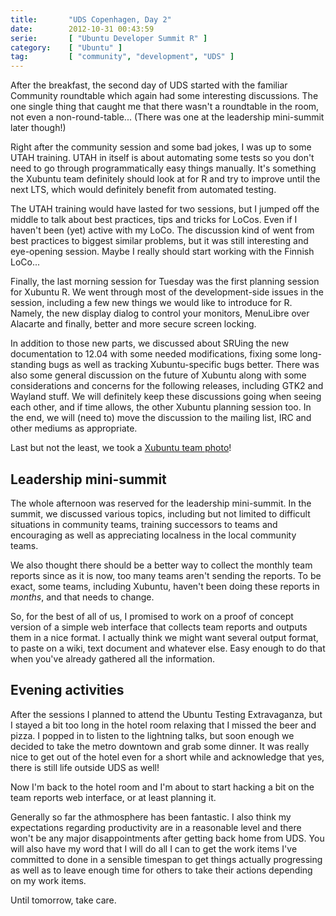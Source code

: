 ```yaml
---
title:       "UDS Copenhagen, Day 2"
date:        2012-10-31 00:43:59
serie:       [ "Ubuntu Developer Summit R" ]
category:    [ "Ubuntu" ]
tag:         [ "community", "development", "UDS" ]
---
```


After the breakfast, the second day of UDS started with the familiar Community roundtable which again had some interesting discussions. The one single thing that caught me that there wasn't a roundtable in the room, not even a non-round-table... (There was one at the leadership mini-summit later though!)

Right after the community session and some bad jokes, I was up to some UTAH training. UTAH in itself is about automating some tests so you don't need to go through programmatically easy things manually. It's something the Xubuntu team definitely should look at for R and try to improve until the next LTS, which would definitely benefit from automated testing.

The UTAH training would have lasted for two sessions, but I jumped off the middle to talk about best practices, tips and tricks for LoCos. Even if I haven't been (yet) active with my LoCo. The discussion kind of went from best practices to biggest similar problems, but it was still interesting and eye-opening session. Maybe I really should start working with the Finnish LoCo...

Finally, the last morning session for Tuesday was the first planning session for Xubuntu R. We went through most of the development-side issues in the session, including a few new things we would like to introduce for R. Namely, the new display dialog to control your monitors, MenuLibre over Alacarte and finally, better and more secure screen locking.

In addition to those new parts, we discussed about SRUing the new documentation to 12.04 with some needed modifications, fixing some long-standing bugs as well as tracking Xubuntu-specific bugs better. There was also some general discussion on the future of Xubuntu along with some considerations and concerns for the following releases, including GTK2 and Wayland stuff. We will definitely keep these discussions going when seeing each other, and if time allows, the other Xubuntu planning session too. In the end, we will (need to) move the discussion to the mailing list, IRC and other mediums as appropriate.

Last but not the least, we took a [Xubuntu team photo](https://twitter.com/Xubuntu/status/263265149308248064 "Xubuntu team in UDS Raring")!

Leadership mini-summit
----------------------

The whole afternoon was reserved for the leadership mini-summit. In the summit, we discussed various topics, including but not limited to difficult situations in community teams, training successors to teams and encouraging as well as appreciating localness in the local community teams.

We also thought there should be a better way to collect the monthly team reports since as it is now, too many teams aren't sending the reports. To be exact, some teams, including Xubuntu, haven't been doing these reports in *months*, and that needs to change.

So, for the best of all of us, I promised to work on a proof of concept version of a simple web interface that collects team reports and outputs them in a nice format. I actually think we might want several output format, to paste on a wiki, text document and whatever else. Easy enough to do that when you've already gathered all the information.

Evening activities
------------------

After the sessions I planned to attend the Ubuntu Testing Extravaganza, but I stayed a bit too long in the hotel room relaxing that I missed the beer and pizza. I popped in to listen to the lightning talks, but soon enough we decided to take the metro downtown and grab some dinner. It was really nice to get out of the hotel even for a short while and acknowledge that yes, there is still life outside UDS as well!

Now I'm back to the hotel room and I'm about to start hacking a bit on the team reports web interface, or at least planning it.

Generally so far the athmosphere has been fantastic. I also think my expectations regarding productivity are in a reasonable level and there won't be any major disappointments after getting back home from UDS. You will also have my word that I will do all I can to get the work items I've committed to done in a sensible timespan to get things actually progressing as well as to leave enough time for others to take their actions depending on my work items.

Until tomorrow, take care.
